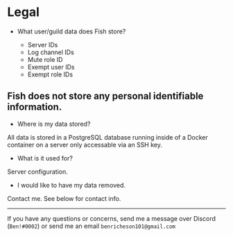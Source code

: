 # Legal

* What user/guild data does Fish store?

  - Server IDs
  - Log channel IDs
  - Mute role ID
  - Exempt user IDs
  - Exempt role IDs

## Fish does __not__ store any personal identifiable information.

* Where is my data stored?

All data is stored in a PostgreSQL database running inside of a Docker container on a server only accessable via an SSH key.

* What is it used for?

Server configuration.

* I would like to have my data removed.

Contact me. See below for contact info.

---

If you have any questions or concerns, send me a message over Discord (`Ben!#0002`) or send me an email `benricheson101@gmail.com`
